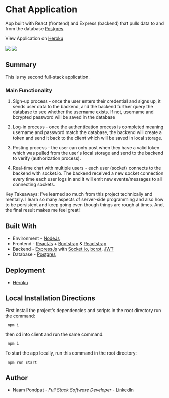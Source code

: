 # Chat Application

App built with React (frontend) and Express (backend) that pulls data to and from the database [Postgres](http://postgresql.org/).

View Application on [Heroku](https://naamp-twitter-app.herokuapp.com/)

<img src="https://user-images.githubusercontent.com/53867191/101245189-fec39b00-36d8-11eb-9b84-29f82adfe4fc.png" />

<img src="https://user-images.githubusercontent.com/53867191/101245199-10a53e00-36d9-11eb-946e-c9ffff6e576f.png" />

## Summary

This is my second full-stack application.

### Main Functionality

1) Sign-up process - once the user enters their credential and signs up, it sends user data to the backend, and the backend further query the database to see whether the username exists. If not, username and bcrypted password will be saved in the database

2) Log-in process - once the authentication process is completed meaning username and password match the database, the backend will create a token and send it back to the client which will be saved in local storage.

3) Posting process - the user can only post when they have a valid token which was pulled from the user's local storage and send to the backend to verify (authorization process).

4) Real-time chat with multiple users - each user (socket) connects to the backend with socket.io. The backend received a new socket connection every time each user logs in and it will emit new events/messages to all connecting sockets.

Key Takeaways: I've learned so much from this project technically and mentally. I learn so many aspects of server-side programming and also how to be persistent and keep going even though things are rough at times. And, the final result makes me feel great!

## Built With

- Environment - [NodeJs](https://nodejs.org/en/)
- Frontend - [ReactJs](https://reactjs.org/) + [Bootstrap](https://getbootstrap.com/) & [Reactstrap](https://reactstrap.github.io/)
- Backend - [ExpressJs](https://expressjs.com/) with [Socket.io](https://socket.io/), [bcrpt](https://www.npmjs.com/package/bcrypt), [JWT](https://jwt.io/)
- Database - [Postgres](http://postgresql.org/)

## Deployment

- [Heroku](https://www.heroku.com)

## Local Installation Directions

First install the project's dependencies and scripts in the root directory run the command:

``` npm i```

then cd into client and run the same command:

``` npm i```

To start the app locally, run this command in the root directory:

``` npm run start```

## Author

- Naam Pondpat - _Full Stack Software Developer_ - [LinkedIn](https://www.linkedin.com/in/naam-pondpat-638153150/)

